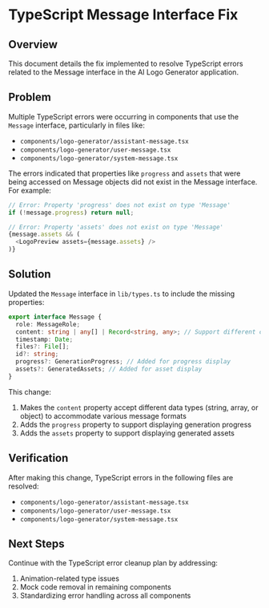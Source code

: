 # TypeScript Message Interface Fix

## Overview

This document details the fix implemented to resolve TypeScript errors related to the Message interface in the AI Logo Generator application.

## Problem

Multiple TypeScript errors were occurring in components that use the `Message` interface, particularly in files like:
- `components/logo-generator/assistant-message.tsx`
- `components/logo-generator/user-message.tsx`
- `components/logo-generator/system-message.tsx`

The errors indicated that properties like `progress` and `assets` that were being accessed on Message objects did not exist in the Message interface. For example:

```typescript
// Error: Property 'progress' does not exist on type 'Message'
if (!message.progress) return null;

// Error: Property 'assets' does not exist on type 'Message'
{message.assets && (
  <LogoPreview assets={message.assets} />
)}
```

## Solution

Updated the `Message` interface in `lib/types.ts` to include the missing properties:

```typescript
export interface Message {
  role: MessageRole;
  content: string | any[] | Record<string, any>; // Support different content types
  timestamp: Date;
  files?: File[];
  id?: string;
  progress?: GenerationProgress; // Added for progress display
  assets?: GeneratedAssets; // Added for asset display
}
```

This change:
1. Makes the `content` property accept different data types (string, array, or object) to accommodate various message formats
2. Adds the `progress` property to support displaying generation progress
3. Adds the `assets` property to support displaying generated assets

## Verification

After making this change, TypeScript errors in the following files are resolved:
- `components/logo-generator/assistant-message.tsx`
- `components/logo-generator/user-message.tsx`
- `components/logo-generator/system-message.tsx`

## Next Steps

Continue with the TypeScript error cleanup plan by addressing:
1. Animation-related type issues
2. Mock code removal in remaining components
3. Standardizing error handling across all components
